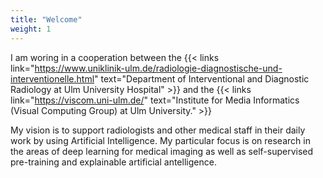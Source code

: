 ```yaml
---
title: "Welcome"
weight: 1
---
```


I am woring in a cooperation between the {{< links link="https://www.uniklinik-ulm.de/radiologie-diagnostische-und-interventionelle.html" text="Department of Interventional and Diagnostic Radiology at Ulm University Hospital" >}}
and the {{< links link="https://viscom.uni-ulm.de/" text="Institute for Media Informatics (Visual Computing Group) at Ulm University." >}}

My vision is to support radiologists and other medical staff in their daily work by using Artificial Intelligence. My particular focus is on research in the areas of deep learning for medical imaging as well as self-supervised pre-training and explainable artificial antelligence.